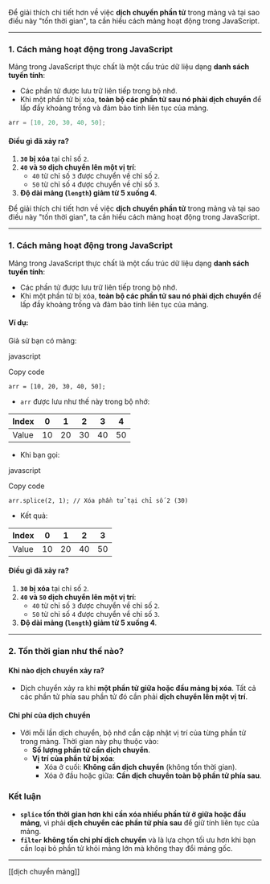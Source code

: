 
Để giải thích chi tiết hơn về việc **dịch chuyển phần tử** trong mảng và tại sao điều này "tốn thời gian", ta cần hiểu cách mảng hoạt động trong JavaScript.

---

### **1. Cách mảng hoạt động trong JavaScript**

Mảng trong JavaScript thực chất là một cấu trúc dữ liệu dạng **danh sách tuyến tính**:

- Các phần tử được lưu trữ liên tiếp trong bộ nhớ.
- Khi một phần tử bị xóa, **toàn bộ các phần tử sau nó phải dịch chuyển** để lấp đầy khoảng trống và đảm bảo tính liên tục của mảng.

```java
arr = [10, 20, 30, 40, 50];

```

#### Điều gì đã xảy ra?

1. **`30` bị xóa** tại chỉ số `2`.
2. **`40` và `50` dịch chuyển lên một vị trí**:
    - `40` từ chỉ số `3` được chuyển về chỉ số `2`.
    - `50` từ chỉ số `4` được chuyển về chỉ số `3`.
3. **Độ dài mảng (`length`) giảm từ 5 xuống 4**.

Để giải thích chi tiết hơn về việc **dịch chuyển phần tử** trong mảng và tại sao điều này "tốn thời gian", ta cần hiểu cách mảng hoạt động trong JavaScript.

---

### **1. Cách mảng hoạt động trong JavaScript**

Mảng trong JavaScript thực chất là một cấu trúc dữ liệu dạng **danh sách tuyến tính**:

- Các phần tử được lưu trữ liên tiếp trong bộ nhớ.
- Khi một phần tử bị xóa, **toàn bộ các phần tử sau nó phải dịch chuyển** để lấp đầy khoảng trống và đảm bảo tính liên tục của mảng.

#### Ví dụ:

Giả sử bạn có mảng:

javascript

Copy code

`arr = [10, 20, 30, 40, 50];`

- `arr` được lưu như thế này trong bộ nhớ:

|Index|0|1|2|3|4|
|---|---|---|---|---|---|
|Value|10|20|30|40|50|

- Khi bạn gọi:

javascript

Copy code

`arr.splice(2, 1); // Xóa phần tử tại chỉ số 2 (30)`

- Kết quả:

|Index|0|1|2|3|
|---|---|---|---|---|
|Value|10|20|40|50|

#### Điều gì đã xảy ra?

1. **`30` bị xóa** tại chỉ số `2`.
2. **`40` và `50` dịch chuyển lên một vị trí**:
    - `40` từ chỉ số `3` được chuyển về chỉ số `2`.
    - `50` từ chỉ số `4` được chuyển về chỉ số `3`.
3. **Độ dài mảng (`length`) giảm từ 5 xuống 4**.

---

### **2. Tốn thời gian như thế nào?**

#### **Khi nào dịch chuyển xảy ra?**

- Dịch chuyển xảy ra khi **một phần tử giữa hoặc đầu mảng bị xóa**. Tất cả các phần tử phía sau phần tử đó cần phải **dịch chuyển lên một vị trí**.

#### **Chi phí của dịch chuyển**

- Với mỗi lần dịch chuyển, bộ nhớ cần cập nhật vị trí của từng phần tử trong mảng. Thời gian này phụ thuộc vào:
    - **Số lượng phần tử cần dịch chuyển**.
    - **Vị trí của phần tử bị xóa**:
        - Xóa ở cuối: **Không cần dịch chuyển** (không tốn thời gian).
        - Xóa ở đầu hoặc giữa: **Cần dịch chuyển toàn bộ phần tử phía sau**.


### **Kết luận**

- **`splice` tốn thời gian hơn khi cần xóa nhiều phần tử ở giữa hoặc đầu mảng**, vì phải **dịch chuyển các phần tử phía sau** để giữ tính liên tục của mảng.
- **`filter` không tốn chi phí dịch chuyển** và là lựa chọn tối ưu hơn khi bạn cần loại bỏ phần tử khỏi mảng lớn mà không thay đổi mảng gốc.
---- 
[[dịch chuyển mảng]]